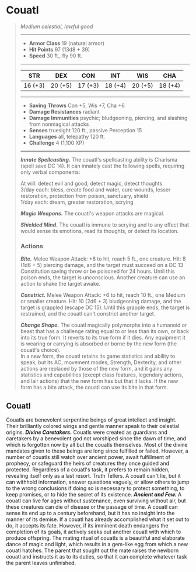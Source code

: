 # Couatl
>*Medium celestial, lawful good*
>___
>- **Armor Class** 19 (natural armor)
>- **Hit Points** 97 (13d8 + 39)
>- **Speed** 30 ft., fly 90 ft.
>___
>|STR|DEX|CON|INT|WIS|CHA|
>|:---:|:---:|:---:|:---:|:---:|:---:|
>|16 (+3)|20 (+5)|17 (+3)|18 (+4)|20 (+5)|18 (+4)|
>___
>- **Saving Throws** Con +5, Wis +7, Cha +6
>- **Damage Resistances** radiant
>- **Damage Immunities** psychic; bludgeoning, piercing, and slashing from nonmagical attacks
>- **Senses** truesight 120 ft., passive Perception 15
>- **Languages** all, telepathy 120 ft.
>- **Challenge** 4 (1,100 XP)
>___
>***Innate Spellcasting.*** The couatl's spellcasting ability is Charisma (spell save DC 14). It can innately cast the following spells, requiring only verbal components:  
>
>At will: detect evil and good, detect magic, detect thoughts  
>3/day each: bless, create food and water, cure wounds, lesser restoration, protection from poison, sanctuary, shield  
>1/day each: dream, greater restoration, scrying  
>
>
>***Magic Weapons.*** The couatl's weapon attacks are magical.  
>
>***Shielded Mind.*** The couatl is immune to scrying and to any effect that would sense its emotions, read its thoughts, or detect its location.  
>
>### Actions
>***Bite.*** Melee Weapon Attack: +8 to hit, reach 5 ft., one creature. Hit: 8 (1d6 + 5) piercing damage, and the target must succeed on a DC 13 Constitution saving throw or be poisoned for 24 hours. Until this poison ends, the target is unconscious. Another creature can use an action to shake the target awake.  
>
>***Constrict.*** Melee Weapon Attack: +6 to hit, reach 10 ft., one Medium or smaller creature. Hit: 10 (2d6 + 3) bludgeoning damage, and the target is grappled (escape DC 15). Until this grapple ends, the target is restrained, and the couatl can't constrict another target.  
>
>***Change Shape.*** The couatl magically polymorphs into a humanoid or beast that has a challenge rating equal to or less than its own, or back into its true form. It reverts to its true form if it dies. Any equipment it is wearing or carrying is absorbed or borne by the new form (the couatl's choice).  
>In a new form, the couatl retains its game statistics and ability to speak, but its AC, movement modes, Strength, Dexterity, and other actions are replaced by those of the new form, and it gains any statistics and capabilities (except class features, legendary actions, and lair actions) that the new form has but that it lacks. If the new form has a bite attack, the couatl can use its bite in that form.
## Couatl
Couatls are benevolent serpentine beings of great intellect and insight. Their brilliantly colored wings and gentle manner speak to their celestial origins.
***Divine Caretakers.*** Couatls were created as guardians and caretakers by a benevolent god not worshiped since the dawn of time, and which is forgotten now by all but the couatls themselves. Most of the divine mandates given to these beings are long since fulfilled or failed. However, a number of couatls still watch over ancient power, await fulfillment of prophecy, or safeguard the heirs of creatures they once guided and protected. Regardless of a couatl's task, it prefers to remain hidden, revealing itself only as a last resort. Truth Tellers. A couatl can't lie, but it can withhold information, answer questions vaguely, or allow others to jump to the wrong conclusions if doing so is necessary to protect something, to keep promises, or to hide the secret of its existence.
***Ancient and Few.*** A couatl can live for ages without sustenance, even surviving without air, but these creatures can die of disease or the passage of time. A couatl can sense its end up to a century beforehand, but it has no insight into the manner of its demise. If a couatl has already accomplished what it set out to do, it accepts its fate. However, if its imminent death endangers the completion of its goals, it actively seeks out another couatl with which to produce offspring.
The mating ritual of couatls is a beautiful and elaborate dance of magic and light, which results in a gem-like egg from which a new couatl hatches. The parent that sought out the mate raises the newborn couatl and instructs it as to its duties, so that it can complete whatever task the parent leaves unfinished.